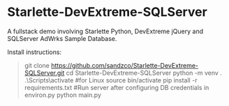 # Starlette-DevExtreme-SQLServer
A fullstack demo involving Starlette Python, DevExtreme jQuery and SQLServer AdWrks Sample Database.

Install instructions:
>git clone https://github.com/sandzco/Starlette-DevExtreme-SQLServer.git
>cd Starlette-DevExtreme-SQLServer
>python -m venv .
>.\Scripts\activate  #for Linux source bin/activate
>pip install -r requirements.txt
>#Run server after configuring DB credentials in environ.py
>python main.py
